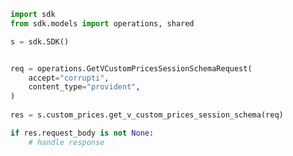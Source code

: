 <!-- Start SDK Example Usage -->
```python
import sdk
from sdk.models import operations, shared

s = sdk.SDK()


req = operations.GetVCustomPricesSessionSchemaRequest(
    accept="corrupti",
    content_type="provident",
)
    
res = s.custom_prices.get_v_custom_prices_session_schema(req)

if res.request_body is not None:
    # handle response
```
<!-- End SDK Example Usage -->